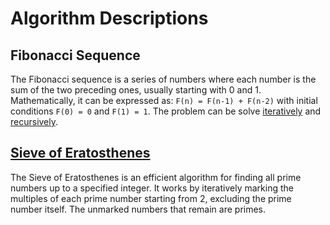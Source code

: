 # Algorithm Descriptions

## Fibonacci Sequence

The Fibonacci sequence is a series of numbers where each number is the sum of the two preceding ones, usually starting with 0 and 1. Mathematically, it can be expressed as:
`F(n) = F(n-1) + F(n-2)`
with initial conditions `F(0) = 0` and `F(1) = 1`. The problem can be solve [iteratively](https://github.com/1G4S/Algorithms/blob/a885265cb32dbae92b3ab98c5026caba7abd1b7f/src/main/java/com/app/algorithms/number_algorithms/NumberAlgorithms.java#L13) and [recursively](https://github.com/1G4S/Algorithms/blob/a885265cb32dbae92b3ab98c5026caba7abd1b7f/src/main/java/com/app/algorithms/number_algorithms/NumberAlgorithms.java#L37).

## [Sieve of Eratosthenes](https://github.com/1G4S/Algorithms/blob/a885265cb32dbae92b3ab98c5026caba7abd1b7f/src/main/java/com/app/algorithms/number_algorithms/EratosthenesSieve.java#L8)

The Sieve of Eratosthenes is an efficient algorithm for finding all prime numbers up to a specified integer. It works by iteratively marking the multiples of each prime number starting from 2, excluding the prime number itself. The unmarked numbers that remain are primes.
